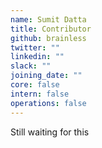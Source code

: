 ```yaml
---
name: Sumit Datta
title: Contributor
github: brainless
twitter: ""
linkedin: ""
slack: ""
joining_date: ""
core: false
intern: false
operations: false
---
```


Still waiting for this
